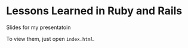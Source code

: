 # Lessons Learned in Ruby and Rails
Slides for my presentatoin

To view them, just open `index.html`.

